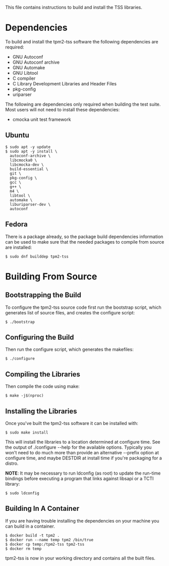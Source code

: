 This file contains instructions to build and install the TSS libraries.

# Dependencies
To build and install the tpm2-tss software the following dependencies are
required:
* GNU Autoconf
* GNU Autoconf archive
* GNU Automake
* GNU Libtool
* C compiler
* C Library Development Libraries and Header Files
* pkg-config
* uriparser

The following are dependencies only required when building the test suite.
Most users will not need to install these dependencies:
* cmocka unit test framework

## Ubuntu
```
$ sudo apt -y update
$ sudo apt -y install \
  autoconf-archive \
  libcmocka0 \
  libcmocka-dev \
  build-essential \
  git \
  pkg-config \
  gcc \
  g++ \
  m4 \
  libtool \
  automake \
  liburiparser-dev \
  autoconf
```

## Fedora

There is a package already, so the package build dependencies information can be
used to make sure that the needed packages to compile from source are installed:

```
$ sudo dnf builddep tpm2-tss
```

# Building From Source
## Bootstrapping the Build
To configure the tpm2-tss source code first run the bootstrap script, which
generates list of source files, and creates the configure script:
```
$ ./bootstrap
```

## Configuring the Build
Then run the configure script, which generates the makefiles:
```
$ ./configure
```

## Compiling the Libraries
Then compile the code using make:
```
$ make -j$(nproc)
```

## Installing the Libraries
Once you've built the tpm2-tss software it can be installed with:
```
$ sudo make install
```

This will install the libraries to a location determined at configure time.
See the output of ./configure --help for the available options. Typically you
won't need to do much more than provide an alternative --prefix option at
configure time, and maybe DESTDIR at install time if you're packaging for a
distro.

**NOTE**: It may be necessary to run ldconfig (as root) to update the run-time
bindings before executing a program that links against libsapi or a TCTI
library:
```
$ sudo ldconfig
```

## Building In A Container

If you are having trouble installing the dependencies on your machine you can
build in a container.

```
$ docker build -t tpm2 .
$ docker run --name temp tpm2 /bin/true
$ docker cp temp:/tpm2-tss tpm2-tss
$ docker rm temp
```

tpm2-tss is now in your working directory and contains all the built files.
